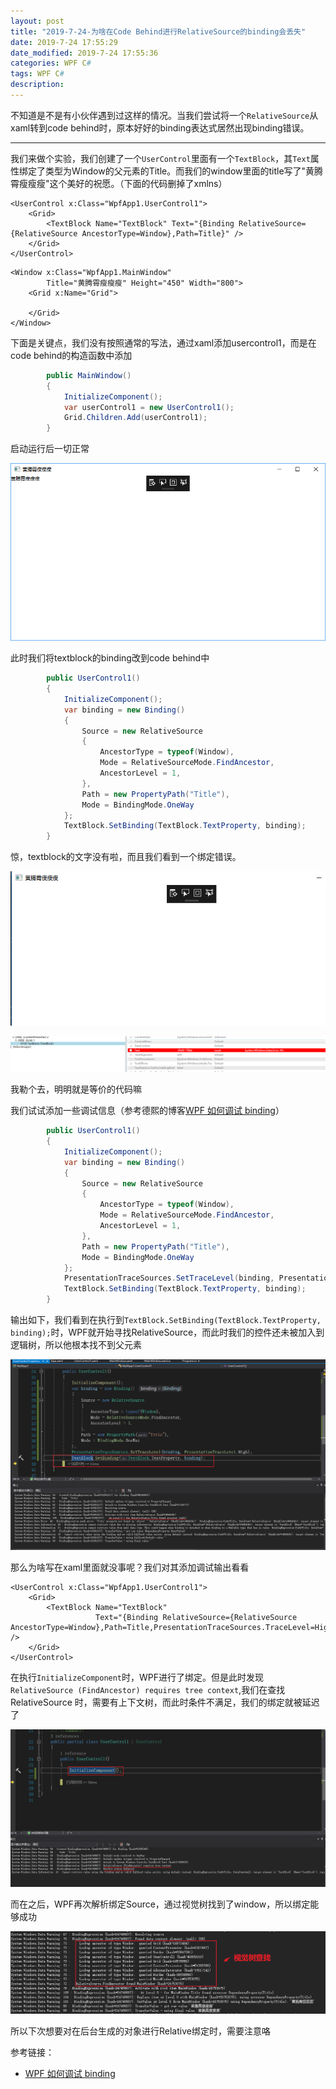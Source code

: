 ```yaml
---
layout: post
title: "2019-7-24-为啥在Code Behind进行RelativeSource的binding会丢失"
date: 2019-7-24 17:55:29
date_modified: 2019-7-24 17:55:36
categories: WPF C#
tags: WPF C#
description: 
---
```


不知道是不是有小伙伴遇到过这样的情况。当我们尝试将一个`RelativeSource`从xaml转到code behind时，原本好好的binding表达式居然出现binding错误。

-----

我们来做个实验，我们创建了一个`UserControl`里面有一个`TextBlock`，其`Text`属性绑定了类型为Window的父元素的Title。而我们的window里面的title写了"黄腾霄瘦瘦瘦"这个美好的祝愿。（下面的代码删掉了xmlns）

```xaml
<UserControl x:Class="WpfApp1.UserControl1">
    <Grid>
        <TextBlock Name="TextBlock" Text="{Binding RelativeSource={RelativeSource AncestorType=Window},Path=Title}" />
    </Grid>
</UserControl>
```

```xaml
<Window x:Class="WpfApp1.MainWindow"
        Title="黄腾霄瘦瘦瘦" Height="450" Width="800">
    <Grid x:Name="Grid">
        
    </Grid>
</Window>
```

下面是关键点，我们没有按照通常的写法，通过xaml添加usercontrol1，而是在code behind的构造函数中添加

```C#
        public MainWindow()
        {
            InitializeComponent();
            var userControl1 = new UserControl1();
            Grid.Children.Add(userControl1);
        }
```

启动运行后一切正常

![1563966301790](../media/1563966301790.png)

此时我们将textblock的binding改到code behind中

```C#
        public UserControl1()
        {
            InitializeComponent();
            var binding = new Binding()
            {
                Source = new RelativeSource
                {
                    AncestorType = typeof(Window),
                    Mode = RelativeSourceMode.FindAncestor,
                    AncestorLevel = 1,
                },
                Path = new PropertyPath("Title"),
                Mode = BindingMode.OneWay
            };
            TextBlock.SetBinding(TextBlock.TextProperty, binding);
        }
```

惊，textblock的文字没有啦，而且我们看到一个绑定错误。

![1563966844746](../media/1563966844746.png)

![1563966937197](../media/1563966937197.png)

我勒个去，明明就是等价的代码嘛

我们试试添加一些调试信息（参考德熙的博客[WPF 如何调试 binding](https://blog.lindexi.com/post/wpf-%E5%A6%82%E4%BD%95%E8%B0%83%E8%AF%95-binding)）

```c#
        public UserControl1()
        {
            InitializeComponent();
            var binding = new Binding()
            {
                Source = new RelativeSource
                {
                    AncestorType = typeof(Window),
                    Mode = RelativeSourceMode.FindAncestor,
                    AncestorLevel = 1,
                },
                Path = new PropertyPath("Title"),
                Mode = BindingMode.OneWay
            };
            PresentationTraceSources.SetTraceLevel(binding, PresentationTraceLevel.High);
            TextBlock.SetBinding(TextBlock.TextProperty, binding);
        }

```

输出如下，我们看到在执行到`TextBlock.SetBinding(TextBlock.TextProperty, binding);`时，WPF就开始寻找RelativeSource，而此时我们的控件还未被加入到逻辑树，所以他根本找不到父元素

![1563967377152](../media/1563967377152.png)

那么为啥写在xaml里面就没事呢？我们对其添加调试输出看看

```xaml
<UserControl x:Class="WpfApp1.UserControl1">
    <Grid>
        <TextBlock Name="TextBlock"
                   Text="{Binding RelativeSource={RelativeSource AncestorType=Window},Path=Title,PresentationTraceSources.TraceLevel=High}" />
    </Grid>
</UserControl>
```

在执行`InitializeComponent`时，WPF进行了绑定。但是此时发现`RelativeSource (FindAncestor) requires tree context`,我们在查找RelativeSource 时，需要有上下文树，而此时条件不满足，我们的绑定就被延迟了

![1563968181190](../media/1563968181190.png)

而在之后，WPF再次解析绑定Source，通过视觉树找到了window，所以绑定能够成功

![1563968364137](../media/1563968364137.png)

所以下次想要对在后台生成的对象进行Relative绑定时，需要注意咯

参考链接：

- [WPF 如何调试 binding](https://blog.lindexi.com/post/wpf-%E5%A6%82%E4%BD%95%E8%B0%83%E8%AF%95-binding)



